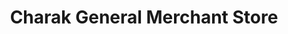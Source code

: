 ---
title: "Charak General Merchant Store"
url: /ramnagar/charak-general-merchant-store/
shop: supermarket
---
